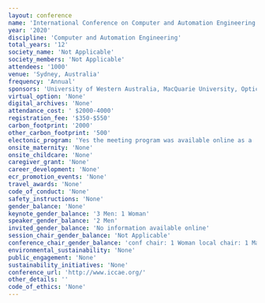 ```yaml
---
layout: conference 
name: 'International Conference on Computer and Automation Engineering (ICCAE)'
year: '2020'
discipline: 'Computer and Automation Engineering'
total_years: '12'
society_name: 'Not Applicable'
society_members: 'Not Applicable'
attendees: '1000'
venue: 'Sydney, Australia'
frequency: 'Annual'
sponsors: 'University of Western Australia, MacQuarie University, Optical COmmunications Research Group at Northumbria University'
virtual_option: 'None'
digital_archives: 'None'
attendance_cost: ' $2000-4000'
registration_fee: '$350-$550'
carbon_footprint: '2000'
other_carbon_footprint: '500'
electonic_program: 'Yes the meeting program was available online as a .pdf file.'
onsite_maternity: 'None'
onsite_childcare: 'None'
caregiver_grant: 'None'
career_development: 'None'
ecr_promotion_events: 'None'
travel_awards: 'None'
code_of_conduct: 'None'
safety_instructions: 'None'
gender_balance: 'None'
keynote_gender_balance: '3 Men: 1 Woman'
speaker_gender_balance: '2 Men'
invited_gender_balance: 'No information available online'
session_chair_gender_balance: 'Not Applicable'
conference_chair_gender_balance: 'conf chair: 1 Woman local chair: 1 Man conf program chairs: 3 Men'
environmental_sustainability: 'None'
public_engagement: 'None'
sustainability_initiatives: 'None'
conference_url: 'http://www.iccae.org/'
other_details: ''
code_of_ethics: 'None'
---
```

